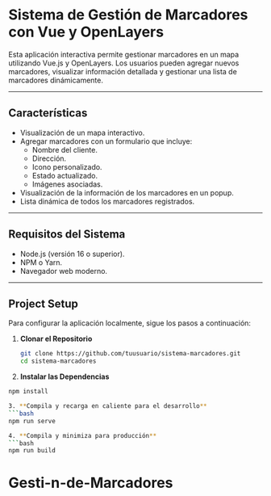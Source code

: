 # Sistema de Gestión de Marcadores con Vue y OpenLayers

Esta aplicación interactiva permite gestionar marcadores en un mapa utilizando Vue.js y OpenLayers. Los usuarios pueden agregar nuevos marcadores, visualizar información detallada y gestionar una lista de marcadores dinámicamente.

---

## **Características**

- Visualización de un mapa interactivo.
- Agregar marcadores con un formulario que incluye:
  - Nombre del cliente.
  - Dirección.
  - Icono personalizado.
  - Estado actualizado.
  - Imágenes asociadas.
- Visualización de la información de los marcadores en un popup.
- Lista dinámica de todos los marcadores registrados.

---

## **Requisitos del Sistema**

- Node.js (versión 16 o superior).
- NPM o Yarn.
- Navegador web moderno.

---

## **Project Setup**

Para configurar la aplicación localmente, sigue los pasos a continuación:

1. **Clonar el Repositorio**

   ```bash
   git clone https://github.com/tuusuario/sistema-marcadores.git
   cd sistema-marcadores

   ```

2. **Instalar las Dependencias**

````bash
npm install

3. **Compila y recarga en caliente para el desarrollo**
```bash
npm run serve

4. **Compila y minimiza para producción**
```bash
npm run build
````
# Gesti-n-de-Marcadores
